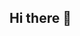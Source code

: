 ## Hi there 👋

<!--
**glitz-jndu/glitz-jndu** is a ✨ _special_ ✨ repository because its `README.md` (this file) appears on your GitHub profile.

Here are some ideas to get you started:

- 🔭 I’m currently working as freelancer ...
- 🌱 I’m currently learning AI-based tools,Web Designing,mobile app developing,Machine Learning, Cloud Computing...
- 👯 I’m looking to collaborate on exciting open-source projects that drive innovation ...
- 🤔 I’m looking for help with building scalable systems, mastering algorithms, etc. ...
- 💬 Ask me about laravel,React Native, JavaScript, algorithms...
- 📫 How to reach me: www.linkedin.com/in/janindu-chamod-jayarathna-59a415270 ...
- 😄 Pronouns: ...
- ⚡ Fun fact: I believe "The best way to predict the future is to create it!" ...
-->
